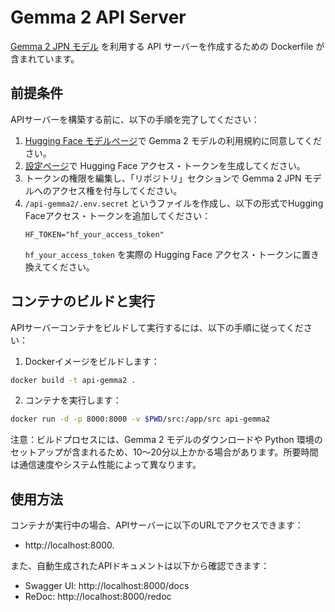 # Gemma 2 API Server
[Gemma 2 JPN モデル](https://huggingface.co/google/gemma-2-2b-jpn-it) を利用する API サーバーを作成するための Dockerfile が含まれています。

## 前提条件
APIサーバーを構築する前に、以下の手順を完了してください：
1. [Hugging Face モデルページ](https://huggingface.co/google/gemma-2-2b-jpn-it)で Gemma 2 モデルの利用規約に同意してください。
2. [設定ページ](https://huggingface.co/settings/tokens)で Hugging Face アクセス・トークンを生成してください。
3. トークンの権限を編集し、「リポジトリ」セクションで Gemma 2 JPN モデルへのアクセス権を付与してください。
4. `/api-gemma2/.env.secret` というファイルを作成し、以下の形式でHugging Faceアクセス・トークンを追加してください：
    ```text
    HF_TOKEN="hf_your_access_token"
    ```
    `hf_your_access_token` を実際の Hugging Face アクセス・トークンに置き換えてください。

## コンテナのビルドと実行
APIサーバーコンテナをビルドして実行するには、以下の手順に従ってください：
1. Dockerイメージをビルドします：
```sh
docker build -t api-gemma2 .
```
2. コンテナを実行します：
```sh
docker run -d -p 8000:8000 -v $PWD/src:/app/src api-gemma2
```

注意：ビルドプロセスには、Gemma 2 モデルのダウンロードや Python 環境のセットアップが含まれるため、10～20分以上かかる場合があります。所要時間は通信速度やシステム性能によって異なります。

## 使用方法
コンテナが実行中の場合、APIサーバーに以下のURLでアクセスできます：
- http://localhost:8000.

また、自動生成されたAPIドキュメントは以下から確認できます：
- Swagger UI: http://localhost:8000/docs
- ReDoc: http://localhost:8000/redoc

